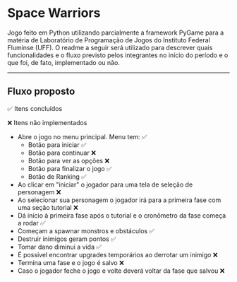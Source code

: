 # Space Warriors

Jogo feito em Python utilizando parcialmente a framework PyGame para a matéria de Laboratório de Programação de Jogos do Instituto Federal Fluminse (UFF). O readme a seguir será utilizado para descrever quais funcionalidades e o fluxo previsto pelos integrantes no início do período e o que foi, de fato, implementado ou não.

---
## Fluxo proposto

✅ Itens concluídos

❌ Itens não implementados

- Abre o jogo no menu principal. Menu tem: ✅
  - Botão para iniciar ✅
  - Botão para continuar ❌
  - Botão para ver as opções ❌
  - Botão para finalizar o jogo ✅
  - Botão de Ranking ✅
- Ao clicar em "iniciar" o jogador para uma tela de seleção de personagem ❌
- Ao selecionar sua personagem o jogador irá para a primeira fase com uma seção tutorial ❌
- Dá início à primeira fase após o tutorial e o cronômetro da fase começa a rodar ✅
- Começam a spawnar monstros e obstáculos ✅
- Destruir inimigos geram pontos ✅
- Tomar dano diminui a vida ✅
- É possível encontrar upgrades temporários ao derrotar um inimigo ❌
- Termina uma fase e o jogo é salvo ❌
- Caso o jogador feche o jogo e volte deverá voltar da fase que salvou ❌